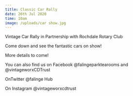 ```yaml
---
title: Classic Car Rally
date: 26th Jul 2020
time: 10am
image: /uploads/car show.jpg
---
```

Vintage Car Rally in Partnership with Rochdale Rotary Club

Come down and see the fantastic cars on show!

More details to come!

You can also find us on Facebook @falingeparktearooms and @vintageworxCDTrust

OnTwitter @falinge Hub

On Instagram @vintageworxcdtrust
